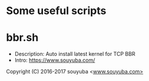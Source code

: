 # Some useful scripts

bbr.sh
======

- Description: Auto install latest kernel for TCP BBR
- Intro: https://www.souyuba.com/

Copyright (C) 2016-2017 souyuba <www.souyuba.com>
